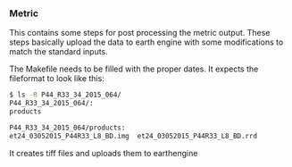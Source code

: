 ### Metric

This contains some steps for post processing the metric output.  These steps
basically upload the data to earth engine with some modifications to match the
standard inputs.

The Makefile needs to be filled with the proper dates. It expects the fileformat
to look like this:

``` bash
$ ls -R P44_R33_34_2015_064/
P44_R33_34_2015_064/:
products

P44_R33_34_2015_064/products:
et24_03052015_P44R33_L8_BD.img	et24_03052015_P44R33_L8_BD.rrd
```

It creates tiff files and uploads them to earthengine
